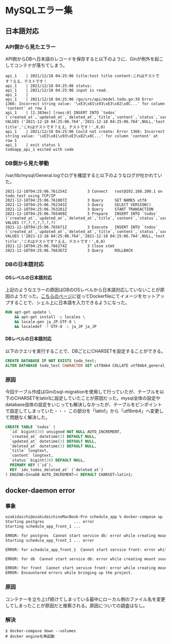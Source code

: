 # MySQLエラー集

## 日本語対応

### API側から見たエラー

API側からDBへ日本語のレコードを保存すると以下のように、Ginが例外を起こしてコンテナが落ちてしまう。

```log
api_1    | 2021/12/18 04:25:06 title:test title content:これはテストです？ええ、テストです！
api_1    | 2021/12/18 04:25:06 status:
api_1    | 2021/12/18 04:25:06 input is read.
api_1    | 
api_1    | 2021/12/18 04:25:06 /go/src/api/model.todo.go:39 Error 1366: Incorrect string value: '\xE3\x81\x93\xE3\x82\x8C...' for column 'content' at row 1
api_1    | [2.383ms] [rows:0] INSERT INTO `todos` (`created_at`,`updated_at`,`deleted_at`,`title`,`content`,`status`,`user_id`) VALUES ('2021-12-18 04:25:06.764','2021-12-18 04:25:06.764',NULL,'test title','これはテストです？ええ、テストです！',0,0)
api_1    | 2021/12/18 04:25:06 Could not create: Error 1366: Incorrect string value: '\xE3\x81\x93\xE3\x82\x8C...' for column 'content' at row 1
api_1    | exit status 1
todoapp_api_1 exited with code 
```


### DB側から見た挙動

/var/lib/mysql/General.logでログを確認すると以下のようなログが吐かれていた。

```log
2021-12-18T04:25:06.761154Z         3 Connect   root@192.168.200.1 on todo_test using TCP/IP
2021-12-18T04:25:06.761807Z         3 Query     SET NAMES utf8
2021-12-18T04:25:06.762343Z         3 Query     SELECT VERSION()
2021-12-18T04:25:06.763281Z         3 Query     START TRANSACTION
2021-12-18T04:25:06.765409Z         3 Prepare   INSERT INTO `todos` (`created_at`,`updated_at`,`deleted_at`,`title`,`content`,`status`,`user_id`) VALUES (?,?,?,?,?,?,?)
2021-12-18T04:25:06.765671Z         3 Execute   INSERT INTO `todos` (`created_at`,`updated_at`,`deleted_at`,`title`,`content`,`status`,`user_id`) VALUES ('2021-12-18 04:25:06.764','2021-12-18 04:25:06.764',NULL,'test title','これはテストです？ええ、テストです！',0,0)
2021-12-18T04:25:06.766274Z         3 Close stmt
2021-12-18T04:25:06.766367Z         3 Query     ROLLBACK
```

### DBの日本語対応

#### OSレベルの日本語対応

上記のようなエラーの原因はDBのOSレベルから日本語対応していないことが原因のようだった。[こちらのページ](https://www.naokilog.com/2017/11/03/docker-%E3%81%AE%E6%97%A5%E6%9C%AC%E8%AA%9E%E8%A8%AD%E5%AE%9A/)に従ってDockerfileにてイメージをセットアップすることで、シェル上に日本語を入力できるようになった。

```Dockerfile
RUN apt-get update \
    && apt-get install -y locales \
    && locale-gen ja_JP.UTF-8 \
    && localedef -f UTF-8 -i ja_JP ja_JP
```

#### DBレベルの日本語対応

以下のクエリを実行することで、DBごとにCHARSETを設定することができる。

```sql
CREATE DATABASE IF NOT EXISTS todo_test;
ALTER DATABASE todo_test CHARACTER SET utf8mb4 COLLATE utf8mb4_general_ci;
```

### 原因

今回テーブル作成はGinのsql-migrationを使用して行っていたが、テーブルを以下のCHARSETをlatin1に設定していたことが原因だった。mysql全体の設定やdatabase自体の設定をいじっても解決しなかったが、テーブルをピンポイントで設定してしまっていた・・・
この部分を「latin1」から「utf8mb4」へ変更して問題なく解決した。

```sql
CREATE TABLE `todos` (
  `id` bigint(20) unsigned NOT NULL AUTO_INCREMENT,
  `created_at` datetime(3) DEFAULT NULL,
  `updated_at` datetime(3) DEFAULT NULL,
  `deleted_at` datetime(3) DEFAULT NULL,
  `title` longtext,
  `content` longtext,
  `status` bigint(20) DEFAULT NULL,
  PRIMARY KEY (`id`),
  KEY `idx_todos_deleted_at` (`deleted_at`)
) ENGINE=InnoDB AUTO_INCREMENT=6 DEFAULT CHARSET=latin1;
```

## docker-daemon error

### 事象

```sh
ozakidaichi@ozakidaichinoMacBook-Pro schedule_app % docker-compose up
Starting postgres             ... error
Starting schedule_app_front_1 ... 

ERROR: for postgres  Cannot start service db: error while creating mount source path '/host_mnt/Users/ozakidaichi/Desktop/ozaki/app/schedule_app/db/postgresql.conf': mkdir /host_mnt/Users/ozakidaichi/Desktop/oz
Starting schedule_app_front_1 ... error

ERROR: for schedule_app_front_1  Cannot start service front: error while creating mount source path '/host_mnt/Users/ozakidaichi/Desktop/ozaki/app/schedule_app/front': mkdir /host_mnt/Users/ozakidaichi/Desktop/ozaki/app: no such file or directory

ERROR: for db  Cannot start service db: error while creating mount source path '/host_mnt/Users/ozakidaichi/Desktop/ozaki/app/schedule_app/db/postgresql.conf': mkdir /host_mnt/Users/ozakidaichi/Desktop/ozaki/app: no such file or directory

ERROR: for front  Cannot start service front: error while creating mount source path '/host_mnt/Users/ozakidaichi/Desktop/ozaki/app/schedule_app/front': mkdir /host_mnt/Users/ozakidaichi/Desktop/ozaki/app: no such file or directory
ERROR: Encountered errors while bringing up the project.
```

### 原因

コンテナーを立ち上げ続けてしまっている最中にローカル側のファイル名を変更してしまったことが原因だと推察される。原因についての調査はなし。

### 解決

```
$ docker-compose down --volumes
# docker engineを再起動
```